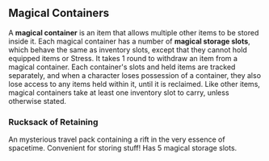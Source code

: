 ## Magical Containers
A **magical container** is an item that allows multiple other items to be stored inside it. Each magical container has a number of **magical storage slots**, which behave the same as inventory slots, except that they cannot hold equipped items or Stress. It takes 1 round to withdraw an item from a magical container. Each container's slots and held items are tracked separately, and when a character loses possession of a container, they also lose access to any items held within it, until it is reclaimed. Like other items, magical containers take at least one inventory slot to carry, unless otherwise stated.

### Rucksack of Retaining
An mysterious travel pack containing a rift in the very essence of spacetime. Convenient for storing stuff! Has 5 magical storage slots.